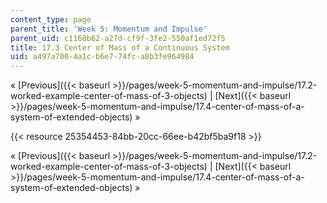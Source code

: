 ```yaml
---
content_type: page
parent_title: 'Week 5: Momentum and Impulse'
parent_uid: c1168b62-a27d-cf9f-3fe2-550af1ed72f5
title: 17.3 Center of Mass of a Continuous System
uid: a497a700-4a1c-b6e7-74fc-a8b3fe964984
---
```


« [Previous]({{< baseurl >}}/pages/week-5-momentum-and-impulse/17.2-worked-example-center-of-mass-of-3-objects) | [Next]({{< baseurl >}}/pages/week-5-momentum-and-impulse/17.4-center-of-mass-of-a-system-of-extended-objects) »

{{< resource 25354453-84bb-20cc-66ee-b42bf5ba9f18 >}}

« [Previous]({{< baseurl >}}/pages/week-5-momentum-and-impulse/17.2-worked-example-center-of-mass-of-3-objects) | [Next]({{< baseurl >}}/pages/week-5-momentum-and-impulse/17.4-center-of-mass-of-a-system-of-extended-objects) »